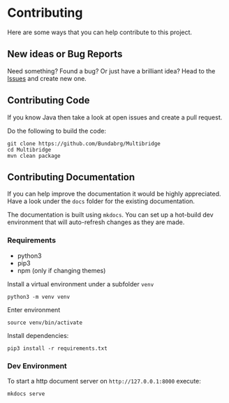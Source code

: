 # Contributing

Here are some ways that you can help contribute to this project.

## New ideas or Bug Reports

Need something? Found a bug? Or just have a brilliant idea? Head to
the [Issues](https://github.com/Bundabrg/Multibridge/issues) and create new one.

## Contributing Code

If you know Java then take a look at open issues and create a pull request.

Do the following to build the code:

```shell
git clone https://github.com/Bundabrg/Multibridge
cd Multibridge
mvn clean package
```

## Contributing Documentation

If you can help improve the documentation it would be highly appreciated. Have a look under the `docs` folder for the
existing documentation.

The documentation is built using `mkdocs`. You can set up a hot-build dev environment that will auto-refresh changes as
they are made.

### Requirements

* python3
* pip3
* npm (only if changing themes)

Install a virtual environment under a subfolder `venv`

```
python3 -m venv venv
```

Enter environment

```
source venv/bin/activate
```

Install dependencies:

```
pip3 install -r requirements.txt
```

### Dev Environment

To start a http document server on `http://127.0.0.1:8000` execute:

```
mkdocs serve
```
